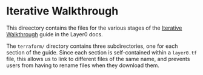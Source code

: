 # Iterative Walkthrough

This direectory contains the files for the various stages of the [Iterative Walkthrough](quintilesims.github.io/layer0/guides/walkthrough) guide in the Layer0 docs.

The `terraform/` directory contains three subdirectories, one for each section of the guide. Since each section is self-contained within a `layer0.tf` file, this allows us to link to different files of the same name, and prevents users from having to rename files when they download them.